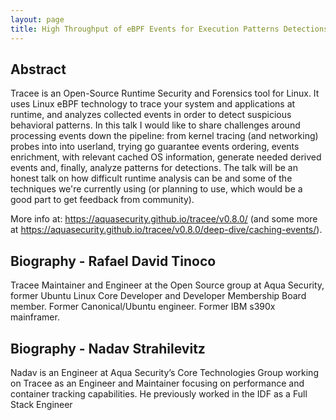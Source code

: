 ```yaml
---
layout: page
title: High Throughput of eBPF Events for Execution Patterns Detections
---
```


## Abstract
Tracee is an Open-Source Runtime Security and Forensics tool for Linux. It uses Linux eBPF technology to trace your system and applications at runtime, and analyzes collected events in order to detect suspicious behavioral patterns. In this talk I would like to share challenges around processing events down the pipeline: from kernel tracing (and networking) probes into into userland, trying go guarantee events ordering, events enrichment, with relevant cached OS information, generate needed derived events and, finally, analyze patterns for detections. The talk will be an honest talk on how difficult runtime analysis can be and some of the techniques we're currently using (or planning to use, which would be a good part to get feedback from community).

More info at: https://aquasecurity.github.io/tracee/v0.8.0/ (and some more at https://aquasecurity.github.io/tracee/v0.8.0/deep-dive/caching-events/).

## Biography - Rafael David Tinoco
Tracee Maintainer and Engineer at the Open Source group at Aqua Security, former Ubuntu Linux Core Developer and Developer Membership Board member. Former Canonical/Ubuntu engineer. Former IBM s390x mainframer.

## Biography - Nadav Strahilevitz
Nadav is an Engineer at Aqua Security’s Core Technologies Group working on Tracee as an Engineer and Maintainer focusing on performance and container tracking capabilities. He previously worked in the IDF as a Full Stack Engineer
